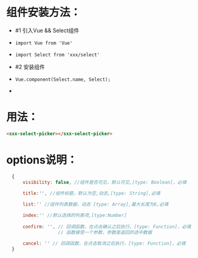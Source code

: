 
# 组件安装方法：
 *   #1 引入Vue && Select组件
 *     import Vue from 'Vue' 
 *     import Select from 'xxx/select'
 *   #2 安装组件
 *     Vue.component(Select.name, Select);
 *
 
# 用法：
 ```html  
 <sxx-select-picker></sxx-select-picker>
 ```
 
# options说明：
 ```js
   {
       visibility: false, //组件是否可见，默认可见,[type: Boolean]，必填
   	   
       title:'', //组件标题，默认为空,动态,[type: String],必填

       list:'' //组件列表数据，动态 [type: Array],最大长度为6,必填

       index:'' //默认选择的列表项,[type:Number]
       
       confirm: '', // 回调函数，在点击确认之后执行，[type: Function]，必填
                    // 函数接受一个参数，参数是返回的选中数据
                    
       cancel: '' // 回调函数，在点击取消之后执行，[type: Function]，必填
   }
 ```
